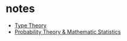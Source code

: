 # notes

* [Type Theory](type-theory.md)
*  [Probability Theory & Mathematic Statistics](probability-theory-and-mathematic-statistics.md)

